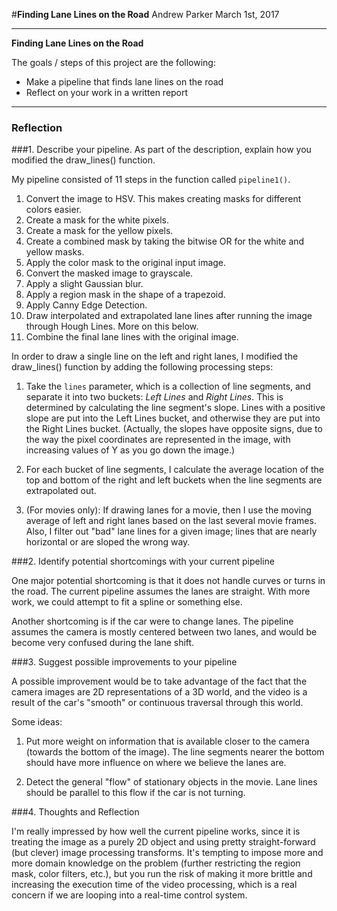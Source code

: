 #**Finding Lane Lines on the Road** 
Andrew Parker
March 1st, 2017

---

**Finding Lane Lines on the Road**

The goals / steps of this project are the following:
* Make a pipeline that finds lane lines on the road
* Reflect on your work in a written report

---

### Reflection

###1. Describe your pipeline. As part of the description, explain how you modified the draw_lines() function.

My pipeline consisted of 11 steps in the function called `pipeline1()`.

1. Convert the image to HSV. This makes creating masks for different colors easier.
2. Create a mask for the white pixels.
3. Create a mask for the yellow pixels.
4. Create a combined mask by taking the bitwise OR for the white and yellow masks.
5. Apply the color mask to the original input image.
6. Convert the masked image to grayscale.
7. Apply a slight Gaussian blur.
8. Apply a region mask in the shape of a trapezoid.
9. Apply Canny Edge Detection.
10. Draw interpolated and extrapolated lane lines after running the image through Hough Lines. More on this below. 
11. Combine the final lane lines with the original image.

In order to draw a single line on the left and right lanes, I modified the draw_lines() function by adding the following processing steps:

1. Take the `lines` parameter, which is a collection of line segments, and separate it into two buckets: *Left Lines* and *Right Lines*. This is determined by calculating the line segment's slope. Lines with a positive slope are put into the Left Lines bucket, and otherwise they are put into the Right Lines bucket. (Actually, the slopes have opposite signs, due to the way the pixel coordinates are represented in the image, with increasing values of Y as you go down the image.)

2. For each bucket of line segments, I calculate the average location of the top and bottom of the right and left buckets when the line segments are extrapolated out. 

3. (For movies only): If drawing lanes for a movie, then I use the moving average of left and right lanes based on the last several movie frames. Also, I filter out "bad" lane lines for a given image; lines that are nearly horizontal or are sloped the wrong way.


###2. Identify potential shortcomings with your current pipeline

One major potential shortcoming is that it does not handle curves or turns in the road. The current pipeline assumes the lanes are straight. With more work, we could attempt to fit a spline or something else. 

Another shortcoming is if the car were to change lanes. The pipeline assumes the camera is mostly centered between two lanes, and would be become very confused during the lane shift.


###3. Suggest possible improvements to your pipeline

A possible improvement would be to take advantage of the fact that the camera images are 2D representations of a 3D world, and the video is a result of the car's "smooth" or continuous traversal through this world. 

Some ideas:

1. Put more weight on information that is available closer to the camera (towards the bottom of the image). The line segments nearer the bottom should have more influence on where we believe the lanes are. 

2. Detect the general "flow" of stationary objects in the movie. Lane lines should be parallel to this flow if the car is not turning.

###4. Thoughts and Reflection

I'm really impressed by how well the current pipeline works, since it is treating the image as a purely 2D object and using pretty straight-forward (but clever) image processing transforms. It's tempting to impose more and more domain knowledge on the problem (further restricting the region mask, color filters, etc.), but you run the risk of making it more brittle and increasing the execution time of the video processing, which is a real concern if we are looping into a real-time control system. 
